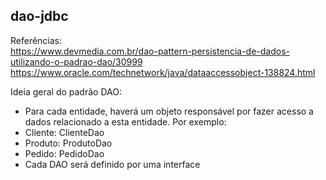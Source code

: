 ## dao-jdbc

Referências:  
https://www.devmedia.com.br/dao-pattern-persistencia-de-dados-utilizando-o-padrao-dao/30999  
https://www.oracle.com/technetwork/java/dataaccessobject-138824.html  

Ideia geral do padrão DAO:  
- Para cada entidade, haverá um objeto responsável por fazer acesso a dados relacionado a esta entidade. Por exemplo:  
- Cliente: ClienteDao  
- Produto: ProdutoDao  
- Pedido: PedidoDao  
- Cada DAO será definido por uma interface  

